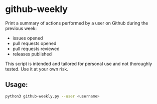 # github-weekly

Print a summary of actions performed by a user on Github during the previous week:
- issues opened
- pull requests opened
- pull requests reviewed
- releases published

This script is intended and tailored for personal use and not thoroughly tested.
Use it at your own risk.

## Usage:

```sh
python3 github-weekly.py --user <username>
```
